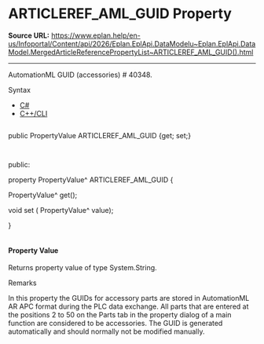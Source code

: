 # ARTICLEREF_AML_GUID Property

**Source URL:** https://www.eplan.help/en-us/Infoportal/Content/api/2026/Eplan.EplApi.DataModelu~Eplan.EplApi.DataModel.MergedArticleReferencePropertyList~ARTICLEREF_AML_GUID().html

---

AutomationML GUID (accessories) # 40348.

Syntax

- [C#](#i-syntax-CS)
- [C++/CLI](#i-syntax-CPP2005)

```
```
public PropertyValue ARTICLEREF_AML_GUID {get; set;}
```
```

```
```
public:

property PropertyValue^ ARTICLEREF_AML_GUID {

   PropertyValue^ get();

   void set (    PropertyValue^ value);

}
```
```

#### Property Value

Returns property value of type System.String.

Remarks

In this property the GUIDs for accessory parts are stored in AutomationML AR APC format during the PLC data exchange. All parts that are entered at the positions 2 to 50 on the Parts tab in the property dialog of a main function are considered to be accessories. The GUID is generated automatically and should normally not be modified manually.
